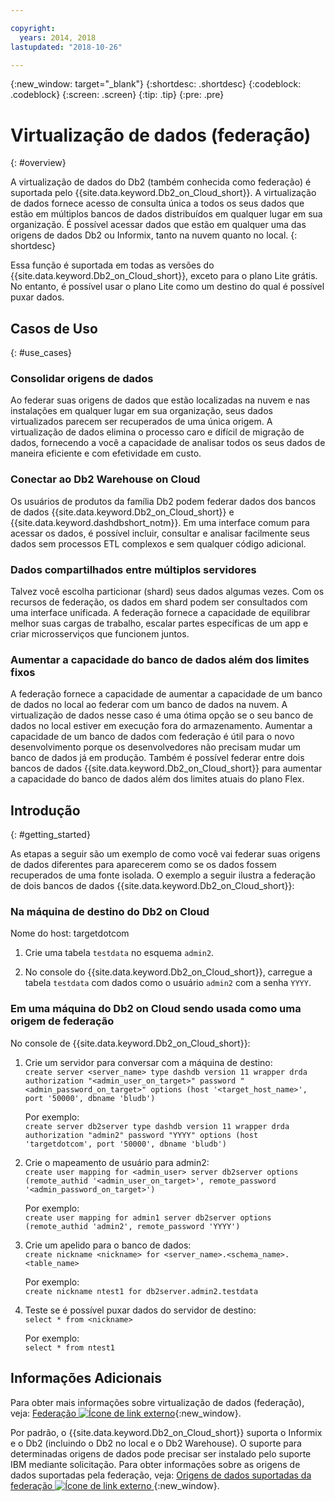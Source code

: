 ```yaml
---

copyright:
  years: 2014, 2018
lastupdated: "2018-10-26"

---
```


<!-- Attribute definitions --> 
{:new_window: target="_blank"}
{:shortdesc: .shortdesc}
{:codeblock: .codeblock}
{:screen: .screen}
{:tip: .tip}
{:pre: .pre}

# Virtualização de dados (federação)
{: #overview}

A virtualização de dados do Db2 (também conhecida como federação) é suportada pelo {{site.data.keyword.Db2_on_Cloud_short}}. A virtualização de dados fornece acesso de consulta única a todos os seus dados que estão em múltiplos bancos de dados distribuídos em qualquer lugar em sua organização. É possível acessar dados que estão em qualquer uma das origens de dados Db2 ou Informix, tanto na nuvem quanto no local. 
{: shortdesc}

Essa função é suportada em todas as versões do {{site.data.keyword.Db2_on_Cloud_short}}, exceto para o plano Lite grátis. No entanto, é possível usar o plano Lite como um destino do qual é possível puxar dados.

## Casos de Uso
{: #use_cases}

### Consolidar origens de dados

Ao federar suas origens de dados que estão localizadas na nuvem e nas instalações em qualquer lugar em sua organização, seus dados virtualizados parecem ser recuperados de uma única origem. A virtualização de dados elimina o processo caro e difícil de migração de dados, fornecendo a você a capacidade de analisar todos os seus dados de maneira eficiente e com efetividade em custo.

<!-- A company may have started their operations with an on-premises Db2 server. As cloud technology becomes more widespread and companies start to operate on cloud in a cost-effective fashion, there will be continued Cloud growth. However, the organization’s data on both sources remain as a critical component to their decision-making processes. By way of example, a client operating in retail industry needs to be able to access all data, say customer information, to run further analysis on their customers’ consumption behaviors. They need to be able to identify customers, match their records on cloud with already existing ones from an on-premises database and compose them as if the data is being retrieved from a single source. Federation capability here prevents the burdensome data migration process and allows the user to access the data without moving the data.

located in the cloud and on-premises -->

### Conectar ao Db2 Warehouse on Cloud

Os usuários de produtos da família Db2 podem federar dados dos bancos de dados {{site.data.keyword.Db2_on_Cloud_short}} e {{site.data.keyword.dashdbshort_notm}}. Em uma interface comum para acessar os dados, é possível incluir, consultar e analisar facilmente seus dados sem processos ETL complexos e sem qualquer código adicional.

<!-- Db2 family users would now be able to federate data between Db2 on Cloud and Db2 Warehouse on Cloud. By being provided a common interface for accessing the data, a user can now easily add or query data from or to the Warehouse without complex ETL processes or any additional code. -->

### Dados compartilhados entre múltiplos servidores

Talvez você escolha particionar (shard) seus dados algumas vezes. Com os recursos de federação, os dados em shard podem ser consultados com uma interface unificada. A federação fornece a capacidade de equilibrar melhor suas cargas de trabalho, escalar partes específicas de um app e criar microsserviços que funcionem juntos. 

<!-- At times, users may choose to partition (shard). With federation capabilities, data can be queried with a unified interface and this lets the user better balance the workload, scale specific parts of an app or create microservices that work together. -->

### Aumentar a capacidade do banco de dados além dos limites fixos

A federação fornece a capacidade de aumentar a capacidade de um banco de dados no local ao federar com um banco de dados na nuvem. A virtualização de dados nesse caso é uma ótima opção se o seu banco de dados no local estiver em execução fora do armazenamento. Aumentar a capacidade de um banco de dados com federação é útil para o novo desenvolvimento porque os desenvolvedores não precisam mudar um banco de dados já em produção. Também é possível federar entre dois bancos de dados {{site.data.keyword.Db2_on_Cloud_short}} para aumentar a capacidade do banco de dados além dos limites atuais do plano Flex.

<!-- By using federation, users can increase capacity of an on premises database by federating to or from the cloud. This is a great option if your on premises database is running out of storage. Increased capacity will also be useful for new development as our users no longer need to change a database in production. You can also use this feature to federate between two Db2 on Cloud databases to increase the capacity beyond the current limits of the Flex plan. -->

## Introdução
{: #getting_started}

As etapas a seguir são um exemplo de como você vai federar suas origens de dados diferentes para aparecerem como se os dados fossem recuperados de uma fonte isolada. O exemplo a seguir ilustra a federação de dois bancos de dados {{site.data.keyword.Db2_on_Cloud_short}}:

### Na máquina de destino do Db2 on Cloud

Nome do host: targetdotcom

1. Crie uma tabela `testdata` no esquema `admin2`.

2. No console do {{site.data.keyword.Db2_on_Cloud_short}}, carregue a tabela `testdata` com dados como o usuário `admin2` com a senha `YYYY`.

<!-- ### On a client machine of the target

1. Catalog the target machine:<br/>
   `db2 catalog tcpip node <node_name> remote <host_name> server 50000`<br/>

   For example:<br/>
   `db2 catalog tcpip node fedS remote targetdotcom server 50000`

2. Catalog the database on fedS:<br/>
   `db2 catalog db bludb as <db_name> at node <node_name>`

   For example:<br/>
   `db2 catalog db bludb as srcdb at node fedS`

3. Connect to the database on fedS:<br/>
   `db2 connect to <catalog_db_name> user <admin_user> using '<admin_password>'`

   For example:<br/>
   `db2 connect to srcdb user 'admin1' with password 'XXXX'`

4. Create a wrapper on fedS:<br/>
   `db2 "create wrapper drda"`

5. Create a server to talk to the target machine:<br/>
   `db2 "create server <server_name> type dashdb version 11 wrapper drda authorization \"<admin_user_on_target>\" password \"<admin_password_on_target>\" options (host '<target_host_name>', port '50000', dbname 'bludb')"`

   For example:<br/>
   `db2 "create server db2server type dashdb version 11 wrapper drda authorization \"admin2\" password \"YYYY\" options (host 'targetdotcom', port '50000', dbname 'bludb')"`

6. Create the user mapping for admin2:<br/>
   `db2 "create user mapping for <admin_user> server db2server options (remote_authid '<admin_user_on_target>', remote_password '<admin_password_on_target>')"`

   For example:<br/>
   `db2 "create user mapping for admin1 server db2server options (remote_authid 'admin2', remote_password 'YYYY')"`

7. Create a nickname for the database:<br/>
   `db2 -v "create nickname <nickname> for <server_name>.<schema_name>.<table_name>"`

   For example:<br/>
   `db2 -v "create nickname ntest1 for db2server.admin2.testdata"`

### On the Db2 on Cloud source machine

1. Test that you can pull data from the target server:<br/>
   `db2 "select * from <nickname>"`

   For example:<br/>
   `db2 "select * from ntest1"`
-->

### Em uma máquina do Db2 on Cloud sendo usada como uma origem de federação

No console de {{site.data.keyword.Db2_on_Cloud_short}}:

1. Crie um servidor para conversar com a máquina de destino:<br/>
   `create server <server_name> type dashdb version 11 wrapper drda authorization "<admin_user_on_target>" password "<admin_password_on_target>" options (host '<target_host_name>', port '50000', dbname 'bludb')`

   Por exemplo:<br/>
   `create server db2server type dashdb version 11 wrapper drda authorization "admin2" password "YYYY" options (host 'targetdotcom', port '50000', dbname 'bludb')`

2. Crie o mapeamento de usuário para admin2:<br/>
   `create user mapping for <admin_user> server db2server options (remote_authid '<admin_user_on_target>', remote_password '<admin_password_on_target>')`

   Por exemplo:<br/>
   `create user mapping for admin1 server db2server options (remote_authid 'admin2', remote_password 'YYYY')`

3. Crie um apelido para o banco de dados:<br/>
   `create nickname <nickname> for <server_name>.<schema_name>.<table_name>`

   Por exemplo:<br/>
   `create nickname ntest1 for db2server.admin2.testdata`

4. Teste se é possível puxar dados do servidor de destino:<br/>
   `select * from <nickname>`

   Por exemplo:<br/>
   `select * from ntest1`

## Informações Adicionais

Para obter mais informações sobre virtualização de dados (federação), veja: [Federação ![Ícone de link externo](../../icons/launch-glyph.svg "Ícone de link externo")](https://www.ibm.com/support/knowledgecenter/SS6NHC/com.ibm.swg.im.dashdb.doc/fcontainer.html){:new_window}.

Por padrão, o {{site.data.keyword.Db2_on_Cloud_short}} suporta o Informix e o Db2 (incluindo o Db2 no
local e o Db2 Warehouse). O suporte para determinadas origens de dados pode precisar ser instalado pelo suporte IBM
mediante solicitação. Para obter informações sobre as origens de dados suportadas pela federação, veja: [Origens de dados suportadas da federação ![Ícone de link externo](../../icons/launch-glyph.svg "Ícone de link externo") ](https://www.ibm.com/support/docview.wss?uid=swg27050561){:new_window}.

